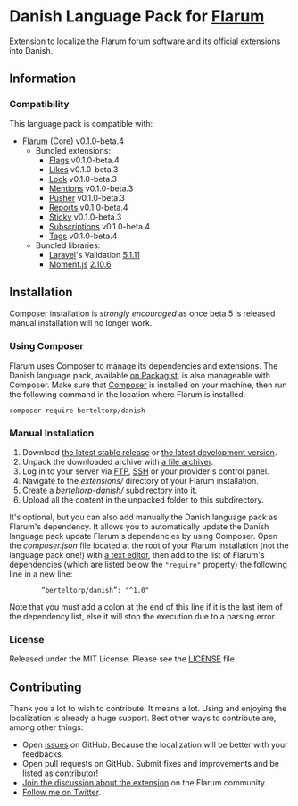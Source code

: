 # Danish Language Pack for [Flarum](http://flarum.org/)

Extension to localize the Flarum forum software and its official extensions into Danish.

## Information

### Compatibility

This language pack is compatible with:

- [Flarum](https://github.com/flarum/core) (Core) v0.1.0-beta.4
  - Bundled extensions:
	  - [Flags](https://github.com/flarum/flags) v0.1.0-beta.4
	  - [Likes](https://github.com/flarum/likes) v0.1.0-beta.3
	  - [Lock](https://github.com/flarum/lock) v0.1.0-beta.3
	  - [Mentions](https://github.com/flarum/mentions) v0.1.0-beta.3
	  - [Pusher](https://github.com/flarum/pusher) v0.1.0-beta.3
	  - [Reports](https://github.com/flarum/reports) v0.1.0-beta.4
	  - [Sticky](https://github.com/flarum/sticky) v0.1.0-beta.3
	  - [Subscriptions](https://github.com/flarum/subscriptions) v0.1.0-beta.4
  	- [Tags](https://github.com/flarum/tags) v0.1.0-beta.4
  - Bundled libraries:
      - [Laravel](https://github.com/laravel/laravel)'s Validation [5.1.11](https://github.com/laravel/laravel/releases/tag/v5.1.11)
      - [Moment.js](https://github.com/moment/moment) [2.10.6](https://github.com/moment/moment/releases/tag/2.10.6)

## Installation
Composer installation is *strongly encouraged* as once beta 5 is released manual installation will no longer work.

### Using Composer

Flarum uses Composer to manage its dependencies and extensions. The Danish language pack, available [on Packagist](https://packagist.org/packages/berteltorp/danish), is also manageable with Composer. Make sure that [Composer](https://getcomposer.org/) is installed on your machine, then run the following command in the location where Flarum is installed:

```
composer require berteltorp/danish
```

### Manual Installation

1. Download [the latest stable release](https://github.com/berteltorp/Flarum-da-DK/releases) or [the latest development version](https://github.com/berteltorp/Flarum-da-DK/archive/master.zip).
2. Unpack the downloaded archive with [a file archiver](https://en.wikipedia.org/wiki/Comparison_of_file_archivers).
3. Log in to your server via [FTP](https://en.wikipedia.org/wiki/File_Transfer_Protocol), [SSH](https://en.wikipedia.org/wiki/Secure_Shell) or your provider's control panel.
4. Navigate to the *extensions/* directory of your Flarum installation.
5. Create a *berteltorp-danish/* subdirectory into it.
6. Upload all the content in the unpacked folder to this subdirectory.

It's optional, but you can also add manually the Danish language pack as Flarum's dependency. It allows you to automatically update the Danish language pack update Flarum's dependencies by using Composer. Open the *composer.json* file located at the root of your Flarum installation (not the language pack one!) with [a text editor](https://en.wikipedia.org/wiki/Comparison_of_text_editors), then add to the list of Flarum's dependencies (which are listed below the `"require"` property) the following line in a new line:

```
        “berteltorp/danish”: "^1.0"
```

Note that you must add a colon at the end of this line if it is the last item of the dependency list, else it will stop the execution due to a parsing error.

### License

Released under the MIT License. Please see the [LICENSE](https://github.com/berteltorp/Flarum-da-DK/blob/master/LICENSE) file.

## Contributing

Thank you a lot to wish to contribute. It means a lot. Using and enjoying the localization is already a huge support. Best other ways to contribute are, among other things:

- Open [issues](https://github.com/berteltorp/Flarum-da-DK/issues) on GitHub. Because the localization will be better with your feedbacks.
- Open pull requests on GitHub. Submit fixes and improvements and be listed as [contributor](https://github.com/berteltorp/Flarum-da-DK/graphs/contributors)!
- [Join the discussion about the extension](http://discuss.flarum.org/d/) on the Flarum community.
- [Follow me on Twitter](https://twitter.com/berteltorp).
